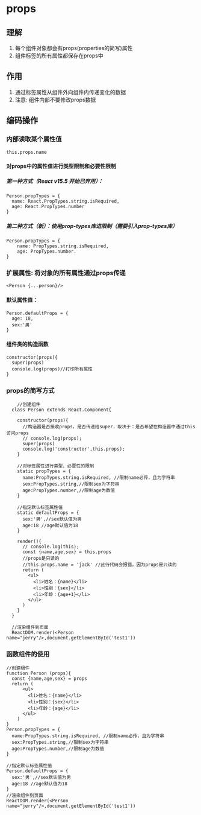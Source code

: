 # props

## 理解

1. 每个组件对象都会有props(properties的简写)属性
2. 组件标签的所有属性都保存在props中

##  作用

1. 通过标签属性从组件外向组件内传递变化的数据
2. 注意: 组件内部不要修改props数据

## 编码操作

### 内部读取某个属性值
```
this.props.name
```


#### 对props中的属性值进行类型限制和必要性限制

##### 第一种方式（React v15.5 开始已弃用）：
```
Person.propTypes = {
  name: React.PropTypes.string.isRequired,
  age: React.PropTypes.number
}
```
##### 第二种方式（新）：使用prop-types库进限制（需要引入prop-types库）

```
Person.propTypes = {
	name: PropTypes.string.isRequired,
	age: PropTypes.number.
}
```



### 扩展属性: 将对象的所有属性通过props传递

```
<Person {...person}/>
```

#### 默认属性值：

```
Person.defaultProps = {
  age: 18,
  sex:'男'
}
```
#### 组件类的构造函数

```
constructor(props){
  super(props)
  console.log(props)//打印所有属性
}
```



### props的简写方式

```
	//创建组件
  class Person extends React.Component{

    constructor(props){
      //构造器是否接收props，是否传递给super，取决于：是否希望在构造器中通过this访问props
      // console.log(props);
      super(props)
      console.log('constructor',this.props);
    }

    //对标签属性进行类型、必要性的限制
    static propTypes = {
      name:PropTypes.string.isRequired, //限制name必传，且为字符串
      sex:PropTypes.string,//限制sex为字符串
      age:PropTypes.number,//限制age为数值
    }

    //指定默认标签属性值
    static defaultProps = {
      sex:'男',//sex默认值为男
      age:18 //age默认值为18
    }
    
    render(){
      // console.log(this);
      const {name,age,sex} = this.props
      //props是只读的
      //this.props.name = 'jack' //此行代码会报错，因为props是只读的
      return (
        <ul>
          <li>姓名：{name}</li>
          <li>性别：{sex}</li>
          <li>年龄：{age+1}</li>
        </ul>
      )
    }
  }

  //渲染组件到页面
  ReactDOM.render(<Person name="jerry"/>,document.getElementById('test1'))

```



### 函数组件的使用

```
//创建组件
function Person (props){
  const {name,age,sex} = props
  return (
      <ul>
        <li>姓名：{name}</li>
        <li>性别：{sex}</li>
        <li>年龄：{age}</li>
      </ul>
    )
}
Person.propTypes = {
  name:PropTypes.string.isRequired, //限制name必传，且为字符串
  sex:PropTypes.string,//限制sex为字符串
  age:PropTypes.number,//限制age为数值
}

//指定默认标签属性值
Person.defaultProps = {
  sex:'男',//sex默认值为男
  age:18 //age默认值为18
}
//渲染组件到页面
ReactDOM.render(<Person name="jerry"/>,document.getElementById('test1'))
```

